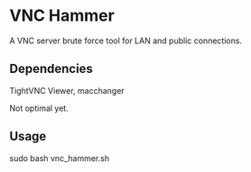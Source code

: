 # VNC Hammer
A VNC server brute force tool for LAN and public connections.

## Dependencies
TightVNC Viewer, macchanger

Not optimal yet.


## Usage 
sudo bash vnc_hammer.sh
